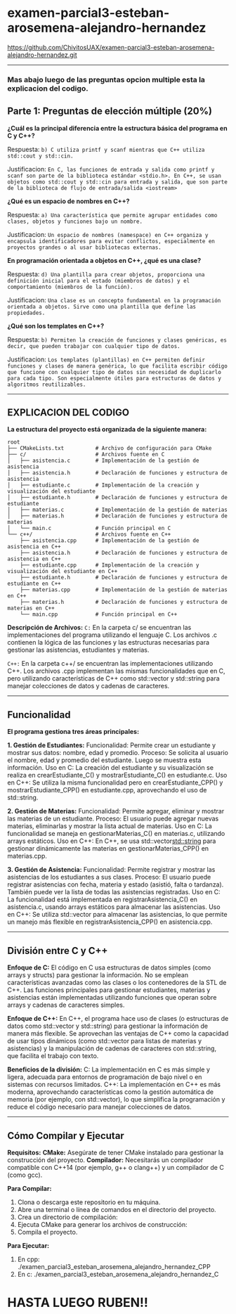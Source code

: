 # examen-parcial3-esteban-arosemena-alejandro-hernandez

https://github.com/ChivitosUAX/examen-parcial3-esteban-arosemena-alejandro-hernandez.git

***

### Mas abajo luego de las preguntas opcion multiple esta la explicacion del codigo.
## **Parte 1: Preguntas de elección múltiple (20%)**

**¿Cuál es la principal diferencia entre la estructura básica del programa en C y C++?**

Respuesta: `b) C utiliza printf y scanf mientras que C++ utiliza std::cout y std::cin.`

Justificacion: `En C, las funciones de entrada y salida como printf y scanf son parte de la biblioteca estándar <stdio.h>.
En C++, se usan objetos como std::cout y std::cin para entrada y salida, que son parte de la biblioteca de flujo de entrada/salida <iostream>`



**¿Qué es un espacio de nombres en C++?**

Respuesta: 
`a) Una característica que permite agrupar entidades como clases, objetos y funciones bajo un nombre.`

Justificacion: 
`Un espacio de nombres (namespace) en C++ organiza y encapsula identificadores para evitar conflictos, especialmente en proyectos grandes o al usar bibliotecas externas.`



**En programación orientada a objetos en C++, ¿qué es una clase?**

Respuesta: 
`d) Una plantilla para crear objetos, proporciona una definición inicial para el estado (miembros de datos) y el comportamiento (miembros de la función).`

Justificacion: 
`Una clase es un concepto fundamental en la programación orientada a objetos. Sirve como una plantilla que define las propiedades.`



**¿Qué son los templates en C++?**

Respuesta: 
`b) Permiten la creación de funciones y clases genéricas, es decir, que pueden trabajar con cualquier tipo de datos.` 

Justificacion: 
`Los templates (plantillas) en C++ permiten definir funciones y clases de manera genérica, lo que facilita escribir código que funcione con cualquier tipo de datos sin necesidad de duplicarlo para cada tipo. Son especialmente útiles para estructuras de datos y algoritmos reutilizables.`

***

## EXPLICACION DEL CODIGO
**La estructura del proyecto está organizada de la siguiente manera:**

```
root
├── CMakeLists.txt          # Archivo de configuración para CMake
├── c/                      # Archivos fuente en C
│   ├── asistencia.c        # Implementación de la gestión de asistencia
│   ├── asistencia.h        # Declaración de funciones y estructura de asistencia
│   ├── estudiante.c        # Implementación de la creación y visualización del estudiante
│   ├── estudiante.h        # Declaración de funciones y estructura de estudiante
│   ├── materias.c          # Implementación de la gestión de materias
│   ├── materias.h          # Declaración de funciones y estructura de materias
│   └── main.c              # Función principal en C
└── c++/                    # Archivos fuente en C++
    ├── asistencia.cpp      # Implementación de la gestión de asistencia en C++
    ├── asistencia.h        # Declaración de funciones y estructura de asistencia en C++
    ├── estudiante.cpp      # Implementación de la creación y visualización del estudiante en C++
    ├── estudiante.h        # Declaración de funciones y estructura de estudiante en C++
    ├── materias.cpp        # Implementación de la gestión de materias en C++
    ├── materias.h          # Declaración de funciones y estructura de materias en C++
    └── main.cpp            # Función principal en C++
```

**Descripción de Archivos:**
`C:` En la carpeta c/ se encuentran las implementaciones del programa utilizando el lenguaje C. Los archivos .c contienen la lógica de las funciones y las estructuras necesarias para gestionar las asistencias, estudiantes y materias.

`C++:` En la carpeta c++/ se encuentran las implementaciones utilizando C++. Los archivos .cpp implementan las mismas funcionalidades que en C, pero utilizando características de C++ como std::vector y std::string para manejar colecciones de datos y cadenas de caracteres.

***

## Funcionalidad
**El programa gestiona tres áreas principales:**

**1. Gestión de Estudiantes:**
Funcionalidad: Permite crear un estudiante y mostrar sus datos: nombre, edad y promedio.
Proceso:
Se solicita al usuario el nombre, edad y promedio del estudiante.
Luego se muestra esta información.
Uso en C: La creación del estudiante y su visualización se realiza en crearEstudiante_C() y mostrarEstudiante_C() en estudiante.c.
Uso en C++: Se utiliza la misma funcionalidad pero en crearEstudiante_CPP() y mostrarEstudiante_CPP() en estudiante.cpp, aprovechando el uso de std::string.


**2. Gestión de Materias:**
Funcionalidad: Permite agregar, eliminar y mostrar las materias de un estudiante.
Proceso:
El usuario puede agregar nuevas materias, eliminarlas y mostrar la lista actual de materias.
Uso en C: La funcionalidad se maneja en gestionarMaterias_C() en materias.c, utilizando arrays estáticos.
Uso en C++: En C++, se usa std::vector<std::string> para gestionar dinámicamente las materias en gestionarMaterias_CPP() en materias.cpp.


**3. Gestión de Asistencia:**
Funcionalidad: Permite registrar y mostrar las asistencias de los estudiantes a sus clases.
Proceso:
El usuario puede registrar asistencias con fecha, materia y estado (asistió, falta o tardanza).
También puede ver la lista de todas las asistencias registradas.
Uso en C: La funcionalidad está implementada en registrarAsistencia_C() en asistencia.c, usando arrays estáticos para almacenar las asistencias.
Uso en C++: Se utiliza std::vector<Asistencia> para almacenar las asistencias, lo que permite un manejo más flexible en registrarAsistencia_CPP() en asistencia.cpp.

***

## División entre C y C++

**Enfoque de C:**
El código en C usa estructuras de datos simples (como arrays y structs) para gestionar la información. No se emplean características avanzadas como las clases o los contenedores de la STL de C++.
Las funciones principales para gestionar estudiantes, materias y asistencias están implementadas utilizando funciones que operan sobre arrays y cadenas de caracteres simples.

**Enfoque de C++:**
En C++, el programa hace uso de clases (o estructuras de datos como std::vector y std::string) para gestionar la información de manera más flexible.
Se aprovechan las ventajas de C++ como la capacidad de usar tipos dinámicos (como std::vector para listas de materias y asistencias) y la manipulación de cadenas de caracteres con std::string, que facilita el trabajo con texto.

**Beneficios de la división:**
C: La implementación en C es más simple y ligera, adecuada para entornos de programación de bajo nivel o en sistemas con recursos limitados.
C++: La implementación en C++ es más moderna, aprovechando características como la gestión automática de memoria (por ejemplo, con std::vector), lo que simplifica la programación y reduce el código necesario para manejar colecciones de datos.

***

## Cómo Compilar y Ejecutar

**Requisitos:**
**CMake:** Asegúrate de tener CMake instalado para gestionar la construcción del proyecto.
**Compilador:** Necesitarás un compilador compatible con C++14 (por ejemplo, g++ o clang++) y un compilador de C (como gcc).

**Para Compilar:**
1. Clona o descarga este repositorio en tu máquina.
2. Abre una terminal o línea de comandos en el directorio del proyecto.
3. Crea un directorio de compilación:
4. Ejecuta CMake para generar los archivos de construcción:
5. Compila el proyecto.

**Para Ejecutar:**
1. En cpp: ./examen_parcial3_esteban_arosemena_alejandro_hernandez_CPP
2. En c: ./examen_parcial3_esteban_arosemena_alejandro_hernandez_C

# HASTA LUEGO RUBEN!!
